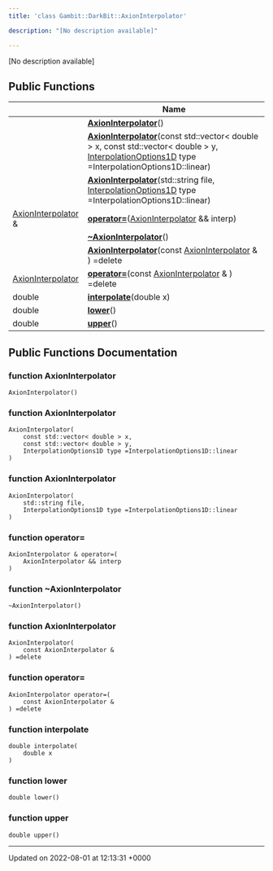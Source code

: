 ```yaml
---
title: 'class Gambit::DarkBit::AxionInterpolator'

description: "[No description available]"

---
```









[No description available]

## Public Functions

|                | Name           |
| -------------- | -------------- |
| | **[AxionInterpolator](/documentation/code/classes/classgambit_1_1darkbit_1_1axioninterpolator/#function-axioninterpolator)**() |
| | **[AxionInterpolator](/documentation/code/classes/classgambit_1_1darkbit_1_1axioninterpolator/#function-axioninterpolator)**(const std::vector< double > x, const std::vector< double > y, [InterpolationOptions1D](/documentation/code/namespaces/namespacegambit_1_1darkbit/#enum-interpolationoptions1d) type =InterpolationOptions1D::linear) |
| | **[AxionInterpolator](/documentation/code/classes/classgambit_1_1darkbit_1_1axioninterpolator/#function-axioninterpolator)**(std::string file, [InterpolationOptions1D](/documentation/code/namespaces/namespacegambit_1_1darkbit/#enum-interpolationoptions1d) type =InterpolationOptions1D::linear) |
| [AxionInterpolator](/documentation/code/classes/classgambit_1_1darkbit_1_1axioninterpolator/) & | **[operator=](/documentation/code/classes/classgambit_1_1darkbit_1_1axioninterpolator/#function-operator=)**([AxionInterpolator](/documentation/code/classes/classgambit_1_1darkbit_1_1axioninterpolator/) && interp) |
| | **[~AxionInterpolator](/documentation/code/classes/classgambit_1_1darkbit_1_1axioninterpolator/#function-~axioninterpolator)**() |
| | **[AxionInterpolator](/documentation/code/classes/classgambit_1_1darkbit_1_1axioninterpolator/#function-axioninterpolator)**(const [AxionInterpolator](/documentation/code/classes/classgambit_1_1darkbit_1_1axioninterpolator/) & ) =delete |
| [AxionInterpolator](/documentation/code/classes/classgambit_1_1darkbit_1_1axioninterpolator/) | **[operator=](/documentation/code/classes/classgambit_1_1darkbit_1_1axioninterpolator/#function-operator=)**(const [AxionInterpolator](/documentation/code/classes/classgambit_1_1darkbit_1_1axioninterpolator/) & ) =delete |
| double | **[interpolate](/documentation/code/classes/classgambit_1_1darkbit_1_1axioninterpolator/#function-interpolate)**(double x) |
| double | **[lower](/documentation/code/classes/classgambit_1_1darkbit_1_1axioninterpolator/#function-lower)**() |
| double | **[upper](/documentation/code/classes/classgambit_1_1darkbit_1_1axioninterpolator/#function-upper)**() |

## Public Functions Documentation

### function AxionInterpolator

```
AxionInterpolator()
```


### function AxionInterpolator

```
AxionInterpolator(
    const std::vector< double > x,
    const std::vector< double > y,
    InterpolationOptions1D type =InterpolationOptions1D::linear
)
```


### function AxionInterpolator

```
AxionInterpolator(
    std::string file,
    InterpolationOptions1D type =InterpolationOptions1D::linear
)
```


### function operator=

```
AxionInterpolator & operator=(
    AxionInterpolator && interp
)
```


### function ~AxionInterpolator

```
~AxionInterpolator()
```


### function AxionInterpolator

```
AxionInterpolator(
    const AxionInterpolator & 
) =delete
```


### function operator=

```
AxionInterpolator operator=(
    const AxionInterpolator & 
) =delete
```


### function interpolate

```
double interpolate(
    double x
)
```


### function lower

```
double lower()
```


### function upper

```
double upper()
```


-------------------------------

Updated on 2022-08-01 at 12:13:31 +0000